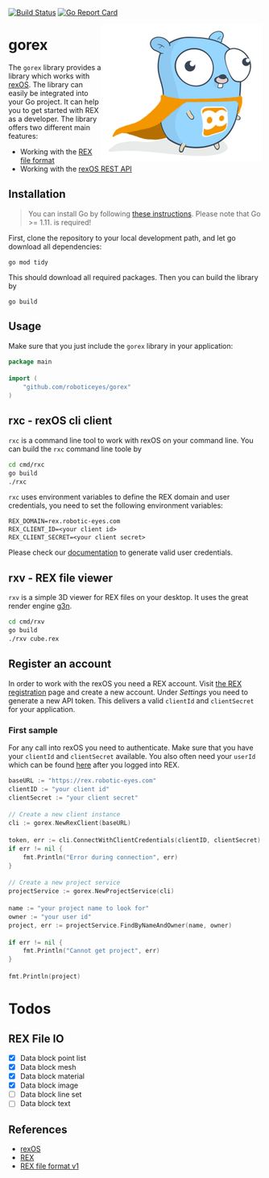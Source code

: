 [![Build Status](https://travis-ci.org/roboticeyes/gorex.svg)](https://travis-ci.org/roboticeyes/gorex) [![Go Report Card](https://goreportcard.com/badge/github.com/roboticeyes/gorex)](https://goreportcard.com/report/github.com/roboticeyes/gorex)

<p align="center">
  <img style="float: right;" src="assets/rex-go.png" alt="goREX logo"/>
</p>

# gorex

The `gorex` library provides a library which works with [rexOS](https://www.rexos.org). The library can
easily be integrated into your Go project. It can help you to get started with REX as a developer. The library offers
two different main features:

* Working with the [REX file format](https://github.com/roboticeyes/openrex/blob/master/doc/rex-spec-v1.md)
* Working with the [rexOS REST API](https://support.robotic-eyes.com/rest/index.html)

## Installation

> You can install Go by following [these instructions](https://golang.org/doc/install). Please note that Go >= 1.11. is required!

First, clone the repository to your local development path, and let go download all dependencies:

```
go mod tidy
```

This should download all required packages. Then you can build the library by

```
go build
```

## Usage

Make sure that you just include the `gorex` library in your application:

```go
package main

import (
    "github.com/roboticeyes/gorex"
)
```

## rxc - rexOS cli client

`rxc` is a command line tool to work with rexOS on your command line. You can build the  `rxc` command line toole by

```sh
cd cmd/rxc
go build
./rxc
```

`rxc` uses environment variables to define the REX domain and user credentials, you need to set the following
environment variables:

```
REX_DOMAIN=rex.robotic-eyes.com
REX_CLIENT_ID=<your client id>
REX_CLIENT_SECRET=<your client secret>
```

Please check our [documentation](https://support.robotic-eyes.com/rest/index.html#overview-authentication) to generate
valid user credentials.

## rxv - REX file viewer

`rxv` is a simple 3D viewer for REX files on your desktop. It uses the great render engine [g3n](https://github.com/g3n/g3nd).

```sh
cd cmd/rxv
go build
./rxv cube.rex
```

## Register an account

In order to work with the rexOS you need a REX account.
Visit [the REX registration](https://rex.robotic-eyes.com/registration/register) page and create a new account. Under
*Settings* you need to generate a new API token. This delivers a valid `clientId` and `clientSecret` for your
application.

### First sample

For any call into rexOS you need to authenticate. Make sure that you have your `clientId` and `clientSecret` available.
You also often need your `userId` which can be found [here](https://rex.robotic-eyes.com/rex-gateway/api/v2/users/current) after
you logged into REX.

```go
baseURL := "https://rex.robotic-eyes.com"
clientID := "your client id"
clientSecret := "your client secret"

// Create a new client instance
cli := gorex.NewRexClient(baseURL)

token, err := cli.ConnectWithClientCredentials(clientID, clientSecret)
if err != nil {
	fmt.Println("Error during connection", err)
}

// Create a new project service
projectService := gorex.NewProjectService(cli)

name := "your project name to look for"
owner := "your user id"
project, err := projectService.FindByNameAndOwner(name, owner)

if err != nil {
	fmt.Println("Cannot get project", err)
}

fmt.Println(project)

```

# Todos

## REX File IO

* [x] Data block point list
* [x] Data block mesh
* [x] Data block material
* [x] Data block image
* [ ] Data block line set
* [ ] Data block text

## References

* [rexOS](https://www.rexos.org)
* [REX](https://rex.robotic-eyes.com)
* [REX file format v1](https://github.com/roboticeyes/openrex/blob/master/doc/rex-spec-v1.md)
